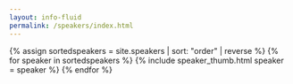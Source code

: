 ```yaml
---
layout: info-fluid
permalink: /speakers/index.html
---
```

<div class="row">
{% assign sortedspeakers = site.speakers | sort: "order" | reverse %}
{% for speaker in sortedspeakers %}
{% include speaker_thumb.html speaker = speaker %}
{% endfor %}
</div>
